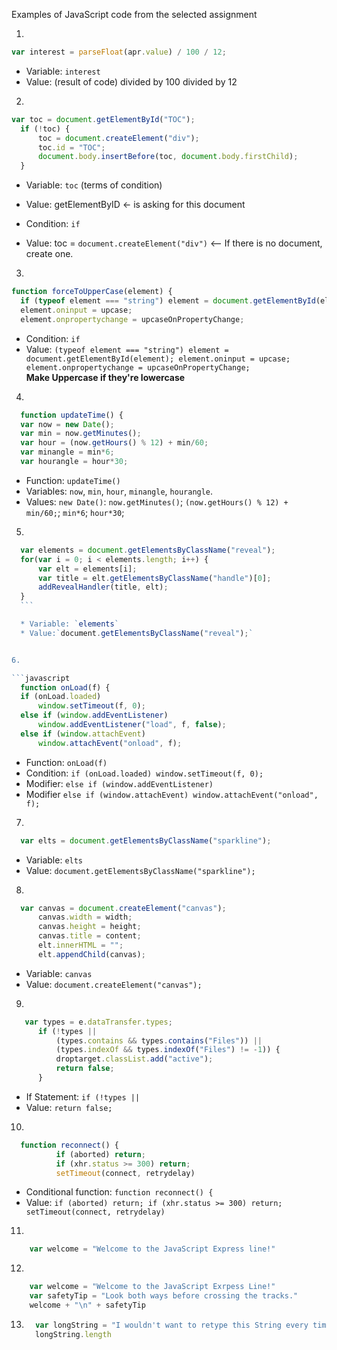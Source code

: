 
Examples of JavaScript code from the selected assignment


1.

  ```javascript
  var interest = parseFloat(apr.value) / 100 / 12;
  ```
  * Variable: `interest`
  * Value: (result of code) divided by 100 divided by 12

2.

  ```javascript
  var toc = document.getElementById("TOC");
    if (!toc) {
        toc = document.createElement("div");
        toc.id = "TOC";
        document.body.insertBefore(toc, document.body.firstChild);
    }
  ```
  * Variable: `toc` (terms of condition)
  * Value: getElementByID <- is asking for this document

  * Condition: `if`
  * Value: toc = `document.createElement("div")` <-- If there is no document, create one.

3.

  ```javascript
  function forceToUpperCase(element) {
    if (typeof element === "string") element = document.getElementById(element);
    element.oninput = upcase;
    element.onpropertychange = upcaseOnPropertyChange;
  ```
  * Condition: `if`
  * Value: `(typeof element === "string") element = document.getElementById(element);
            element.oninput = upcase;
            element.onpropertychange = upcaseOnPropertyChange;`  
  **Make Uppercase if they're lowercase**

4.

  ```javascript
    function updateTime() {
    var now = new Date();
    var min = now.getMinutes();
    var hour = (now.getHours() % 12) + min/60;
    var minangle = min*6;
    var hourangle = hour*30;
  ```

  * Function: `updateTime()`
  * Variables: `now`, `min`, `hour`, `minangle`, `hourangle`.
  * Values: `new Date()`: `now.getMinutes()`; `(now.getHours() % 12) + min/60;`; `min*6`; `hour*30`;

5.

  ```javascript
    var elements = document.getElementsByClassName("reveal");
    for(var i = 0; i < elements.length; i++) {
        var elt = elements[i];
        var title = elt.getElementsByClassName("handle")[0];
        addRevealHandler(title, elt);
    }
    ```

    * Variable: `elements`
    * Value:`document.getElementsByClassName("reveal");`


6.

  ```javascript
    function onLoad(f) {
    if (onLoad.loaded)
        window.setTimeout(f, 0);
    else if (window.addEventListener)
        window.addEventListener("load", f, false);
    else if (window.attachEvent)
        window.attachEvent("onload", f);
  ```
  * Function: `onLoad(f)`
  * Condition: `if (onLoad.loaded) window.setTimeout(f, 0);`
  * Modifier: `else if (window.addEventListener)`
  * Modifier `else if (window.attachEvent) window.attachEvent("onload", f);`

7.

  ```javascript
    var elts = document.getElementsByClassName("sparkline");
  ```

  * Variable: `elts`
  * Value: `document.getElementsByClassName("sparkline");`

8.

  ```javascript
    var canvas = document.createElement("canvas");
        canvas.width = width;
        canvas.height = height;
        canvas.title = content;
        elt.innerHTML = "";
        elt.appendChild(canvas);
  ```

  * Variable: `canvas`
  * Value: `document.createElement("canvas");`


9.

  ```javascript
     var types = e.dataTransfer.types;
        if (!types ||
            (types.contains && types.contains("Files")) ||
            (types.indexOf && types.indexOf("Files") != -1)) {
            droptarget.classList.add("active");
            return false;
        }
  ```

  * If Statement: `if (!types ||`
  * Value: `return false;`


10.

  ```javascript
    function reconnect() {
            if (aborted) return;
            if (xhr.status >= 300) return;
            setTimeout(connect, retrydelay)
  ```

  * Conditional function: `function reconnect() {`
  * Value: `if (aborted) return; if (xhr.status >= 300) return; setTimeout(connect, retrydelay)`

11.

  ```javascript
      var welcome = "Welcome to the JavaScript Express line!"

  ```

12.
  ```javascript
      var welcome = "Welcome to the JavaScript Exrpess Line!"
      var safetyTip = "Look both ways before crossing the tracks."
      welcome + "\n" + safetyTip
  ```

13.
    ```javascript
      var longString = "I wouldn't want to retype this String every time."
      longString.length
    ```
